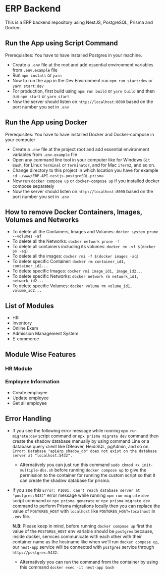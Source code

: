 # ERP Backend

This is a ERP backend repository using NestJS, PostgreSQL, Prisma and Docker.

## Run the App using Script Command

Prerequisites: You have to have installed Postgres in your machine.

- Create a `.env` file at the root and add essential environment variables from `.env.example` file
- Run `npm install` or `yarn`
- Now to run the app in the Dev Environment run `npm run start:dev` or `yarn start:dev`
- For production, first build using `npm run build` or `yarn build` and then run `npm start` or `yarn start`
- Now the server should listen on `http://localhost:8000` based on the port number you set in `.env`

## Run the App using Docker

Prerequisites: You have to have installed Docker and Docker-compose in your computer

- Create a `.env` file at the project root and add essential environment variables from `.env.example` file
- Open any command line tool in your computer like for Windows `Git Bash`, for Linux `Terminal` or `Terminator`, and for Mac `iTerm2`, and so on.
- Change directory to this project in which location you have for example `cd ~/www/ERP-API-nestjs-postgreSQL-prisma`
- Now run `docker compose up` or `docker-compose up` if you installed docker compose separately
- Now the server should listen on `http://localhost:8000` based on the port number you set in `.env`

## How to remove Docker Containers, Images, Volumes and Networks

- To delete all the Containers, Images and Volumes: `docker system prune --volumes -af`
- To delete all the Networks: `docker network prune -f`
- To delete all containers including its volumes: `docker rm -vf $(docker ps -aq)`
- To delete all the images: `docker rmi -f $(docker images -aq)`
- To delete specific Container: `docker rm container_id1, container_id2...`
- To delete specific Images: `docker rmi image_id1, image_id2...`
- To delete specific Networks: `docker network rm network_id1, network_id2...`
- To delete specific Volumes: `docker volume rm volume_id1, volume_id2...`

## List of Modules

- HR
- Inventory
- Online Exam
- Admission Management System
- E-commerce

## Module Wise Features

### HR Module

### Employee Information

- Create employee
- Update employee
- Get all employee

## Error Handling

- If you see the following error message while running `npm run migrate:dev` script command or `npx prisma migrate dev` command then create the shadow database manually by using command Line or a database query client like DBeaver, HeidiSQL, pgAdmin, and so on.
  `Error: Database "apierp_shadow_db" does not exist on the database server at "localhost:5432".`

  - Alternatively you can just run this command `sudo chmod +x init-multiple-dbs.sh` before running `docker compose up` to give the permission to the container for running the custom script so that it can create the shadow database for prisma.

- If you see this `Error: P1001: Can't reach database server at "postgres:5432"` error message while running `npm run migrate:dev` script command or `npx prisma generate` or `npx prisma migrate dev` command to perform Prisma migrations locally then you can replace the value of `POSTGRES_HOST` with `localhost` like `POSTGRES_HOST=localhost` in `.env` file.
  
  **N.B**: Please keep in mind, before running `docker compose up` first the value of the `POSTGRES_HOST` env variable should be `postgres` because, inside docker, services communicate with each other with their container name as the hostname like when we'll run `docker compose up`, our `nest-app` service will be connected with `postgres` service through `http://postgres:5432`.

  - Alternatively you can run the command from the container by using this command `docker exec -it nest-app bash`
